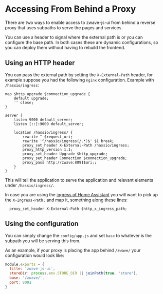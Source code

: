 # Accessing From Behind a Proxy

There are two ways to enable access to zwave-js-ui from behind a reverse proxy that uses
subpaths to serve the pages and services.

You can use a header to signal where the external path is or you can configure
the base path. In both cases these are dynamic configurations, so you can deploy them
without having to rebuild the frontend.

## Using an HTTP header

You can pass the external path by setting the `X-External-Path` header, for example
suppose you had the following `nginx` configuration. Example with `/hassio/ingress`:

```nginx
map $http_upgrade $connection_upgrade {
    default upgrade;
    '' close;
}

server {
    listen 9000 default_server;
    listen [::]:9000 default_server;

    location /hassio/ingress/ {
        rewrite ^ $request_uri;
        rewrite '^/hassio/ingress(/.*)$' $1 break;
        proxy_set_header X-External-Path /hassio/ingress;
        proxy_http_version 1.1;
        proxy_set_header Upgrade $http_upgrade;
        proxy_set_header Connection $connection_upgrade;
        proxy_pass http://zwave:8091$uri;;
    }
}
```

This will tell the application to serve the application and relevant elements under
`/hassio/ingress/`.

In case you are using the [ingress of Home Assistant](https://www.home-assistant.io/blog/2019/04/15/hassio-ingress/) you will want to
pick up the `X-Ingress-Path;` and map it, something along
these lines:

```nginx
  proxy_set_header X-External-Path $http_x_ingress_path;
```

## Using the configuration

You can simply change the `config/app.js` and set `base` to whatever is
the subpath you will be serving this from.

As an example, if your proxy is placing the app behind `/zwave/` your configuration
would look like:

```javascript
module.exports = {
  title: 'zwave-js-ui',
  storeDir: process.env.STORE_DIR || joinPath(true, 'store'),
  base: '/zwave/',
  port: 8091
}
```
